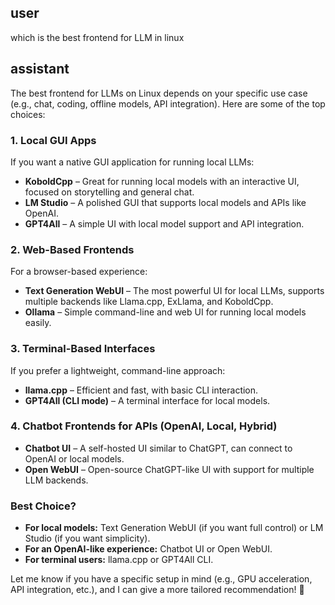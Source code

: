 ## user
which is the best frontend for LLM in linux
## assistant

The best frontend for LLMs on Linux depends on your specific use case (e.g., chat, coding, offline models, API integration). Here are some of the top choices:

### **1. Local GUI Apps**  
If you want a native GUI application for running local LLMs:  
- **KoboldCpp** – Great for running local models with an interactive UI, focused on storytelling and general chat.  
- **LM Studio** – A polished GUI that supports local models and APIs like OpenAI.  
- **GPT4All** – A simple UI with local model support and API integration.  

### **2. Web-Based Frontends**  
For a browser-based experience:  
- **Text Generation WebUI** – The most powerful UI for local LLMs, supports multiple backends like Llama.cpp, ExLlama, and KoboldCpp.  
- **Ollama** – Simple command-line and web UI for running local models easily.  

### **3. Terminal-Based Interfaces**  
If you prefer a lightweight, command-line approach:  
- **llama.cpp** – Efficient and fast, with basic CLI interaction.  
- **GPT4All (CLI mode)** – A terminal interface for local models.  

### **4. Chatbot Frontends for APIs (OpenAI, Local, Hybrid)**  
- **Chatbot UI** – A self-hosted UI similar to ChatGPT, can connect to OpenAI or local models.  
- **Open WebUI** – Open-source ChatGPT-like UI with support for multiple LLM backends.  

### **Best Choice?**  
- **For local models:** Text Generation WebUI (if you want full control) or LM Studio (if you want simplicity).  
- **For an OpenAI-like experience:** Chatbot UI or Open WebUI.  
- **For terminal users:** llama.cpp or GPT4All CLI.  

Let me know if you have a specific setup in mind (e.g., GPU acceleration, API integration, etc.), and I can give a more tailored recommendation! 🚀